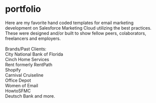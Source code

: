 # portfolio

Here are my favorite hand coded templates for email marketing development on Salesforce Marketing Cloud utilizing the best practices. These were designed and/or built to show fellow peers, colaborators, freelancers and employers.<br><br>
Brands/Past Clients:<br>City National Bank of Florida <br>Cinch Home Services <br>Rent formerly RentPath<br>Shopify<br>Carnival Cruiseline<br>Office Depot<br>Women of Email<br>HowtoSFMC<br>Deutsch Bank and more.
